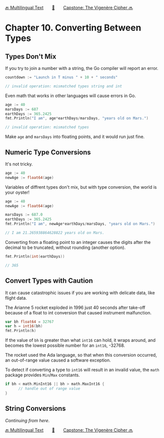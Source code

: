 [🔙 Multilingual Text][previous-chapter]&nbsp;&nbsp;&nbsp;&nbsp;&nbsp;&nbsp;&nbsp;[🏡][readme]&nbsp;&nbsp;&nbsp;&nbsp;&nbsp;&nbsp;&nbsp;[Capstone: The Vigenère Cipher 🔜][upcoming-chapter]

# Chapter 10. Converting Between Types

## Types Don't Mix

If you try to join a number with a string, the Go compiler will report an error.

```go
countdown := "Launch in T minus " + 10 + " seconds"

// invalid operation: mismatched types string and int
```

Even math that works in other languages will cause errors in Go.

```go
age := 40
marsDays := 687
earthDays := 365.2425
fmt.Println("I am", age*earthDays/marsDays, "years old on Mars.")

// invalid operation: mismatched types
```

Make `age` and `marsDays` into floating points, and it would run just fine.

## Numeric Type Conversions

It's not tricky.

```go
age := 40
newAge := float64(age)
```

Variables of diffrent types don't mix, but with type conversion, the world is your
oyster!

```go
age := 40
newAge := float64(age)

marsDays := 687.0
earthDays := 365.2425
fmt.Println("I am", newAge*earthDays/marsDays, "years old on Mars.")

// I am 21.265938864628822 years old on Mars.
```

Converting from a floating point to an integer causes the digits after the
decimal to be truncated, without rounding (another option).


```go
fmt.Println(int(earthDays))

// 365
```

## Convert Types with Caution

It can cause catastrophic issues if you are working with delicate data, like
flight data.

The Arianne 5 rocket exploded in 1996 just 40 seconds after take-off because
of a float to int conversion that caused instrument malfunction.

```go
var bh float64 = 32767
var h = int16(bh)
fmt.Println(h)
```

If the value of `bh` is greater than what `int16` can hold, it wraps around, and
becomes the lowest possible number for an `int16`, -32768.

The rocket used the Ada language, so that when this conversion occurred, an
out-of-range value caused a software exception.

To detect if converting a type to `int16` will result in an invalid value, the
`math` package provides `Min`/`Max` constants.

```go
if bh < math.MinInt16 || bh > math.MaxInt16 {
      // handle out of range value
}
```

## String Conversions

_Continuing from here_.


[🔙 Multilingual Text][previous-chapter]&nbsp;&nbsp;&nbsp;&nbsp;&nbsp;&nbsp;&nbsp;[🏡][readme]&nbsp;&nbsp;&nbsp;&nbsp;&nbsp;&nbsp;&nbsp;[Capstone: The Vigenère Cipher 🔜][upcoming-chapter]

[readme]: README.md
[previous-chapter]: ch09-multilingual-text.md
[upcoming-chapter]: ch11-capstone-the-vigen-re-cipher.md
